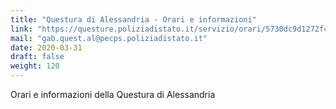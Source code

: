 ```yaml
---
title: "Questura di Alessandria - Orari e informazioni"
link: "https://questure.poliziadistato.it/servizio/orari/5730dc9d1272f430081075"
mail: "gab.quest.al@pecps.poliziadistato.it"
date: 2020-03-31
draft: false
weight: 120
---
```


Orari e informazioni della Questura di Alessandria
